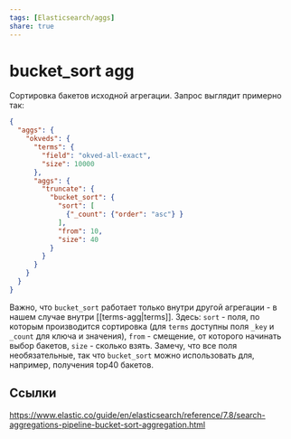 ```yaml
---
tags: [Elasticsearch/aggs]
share: true
---
```

# bucket_sort agg
Сортировка бакетов исходной агрегации. Запрос выглядит примерно так:
```json
{
  "aggs": {
    "okveds": {
      "terms": {
        "field": "okved-all-exact",
        "size": 10000
      },
      "aggs": {
        "truncate": {
          "bucket_sort": {
            "sort": [
              {"_count": {"order": "asc"} }
            ],
            "from": 10,
            "size": 40
          }
        }
      }
    }
  }
}
```
Важно, что `bucket_sort` работает только внутри другой агрегации - в нашем случае внутри [[terms-agg|terms]].
Здесь: `sort` - поля, по которым производится сортировка (для `terms` доступны поля `_key` и `_count` для ключа и значения), `from` - смещение, от которого начинать выбор бакетов, `size` - сколько взять. Замечу, что все поля необязательные, так что `bucket_sort` можно использовать для, например, получения top40 бакетов.
## Ссылки
https://www.elastic.co/guide/en/elasticsearch/reference/7.8/search-aggregations-pipeline-bucket-sort-aggregation.html